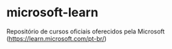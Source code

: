 # microsoft-learn
Repositório de cursos oficiais oferecidos pela Microsoft (https://learn.microsoft.com/pt-br/)
